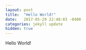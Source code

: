 ```yaml
---
layout: post
title:  "Hello World!"
date:   2017-05-29 22:48:03 -0400
categories: jekyll update
hidden: true
---
```

Hello World!


